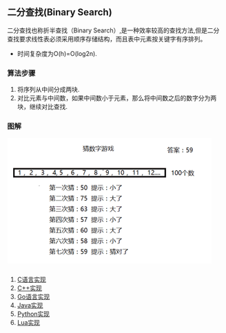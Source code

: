 ## 二分查找(Binary Search)
二分查找也称折半查找（Binary Search）,是一种效率较高的查找方法,但是二分查找要求线性表必须采用顺序存储结构，而且表中元素按关键字有序排列。
- 时间复杂度为O(h)=O(log2n).

### 算法步骤
1. 将序列从中间分成两块.
2. 对比元素与中间数，如果中间数小于元素，那么将中间数之后的数字分为两块，继续对比查找.

### 图解
![binar_search](https://github.com/usthooz/algorithm/blob/master/img/binarysearch.png)

### 
1. [C语言实现](https://github.com/usthooz/algorithm/blob/master/search/%E4%BA%8C%E5%88%86%E6%9F%A5%E6%89%BE/binary_search.c)
2. [C++实现](https://github.com/usthooz/algorithm/blob/master/search/%E4%BA%8C%E5%88%86%E6%9F%A5%E6%89%BE/binary_search.cpp)
3. [Go语言实现](https://github.com/usthooz/algorithm/blob/master/search/%E4%BA%8C%E5%88%86%E6%9F%A5%E6%89%BE/binary_search.go)
4. [Java实现](https://github.com/usthooz/algorithm/blob/master/search/%E4%BA%8C%E5%88%86%E6%9F%A5%E6%89%BE/binary_search.java)
5. [Python实现](https://github.com/usthooz/algorithm/blob/master/search/%E4%BA%8C%E5%88%86%E6%9F%A5%E6%89%BE/binary_search.py)
6. [Lua实现](https://github.com/usthooz/algorithm/blob/master/search/%E4%BA%8C%E5%88%86%E6%9F%A5%E6%89%BE/binary_search.lua)